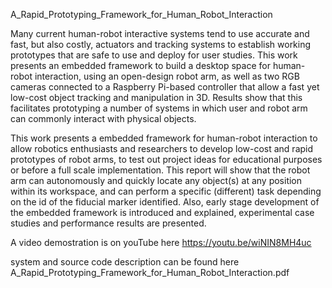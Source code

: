 A_Rapid_Prototyping_Framework_for_Human_Robot_Interaction 


Many current human-robot interactive systems tend to use accurate and fast, but also costly, actuators
and tracking systems to establish working prototypes that are safe to use and deploy for user studies.
This work presents an embedded framework to build a desktop space for human-robot interaction, using 
an open-design robot arm, as well as two RGB cameras connected to a Raspberry Pi-based controller that 
allow a fast yet low-cost object tracking and manipulation in 3D. Results show that this facilitates
prototyping a number of systems in which user and robot arm can commonly interact with physical objects.

This work presents a embedded framework for human-robot interaction to allow robotics enthusiasts and researchers
to develop low-cost and rapid prototypes of robot arms, to test out project ideas for educational purposes or before
a full scale implementation. This report will show that the robot arm can autonomously and quickly locate any object(s)
at any position within its workspace, and can perform a specific (different) task depending on the id of the fiducial marker 
identified. Also, early stage development of the embedded framework is introduced and explained, experimental case studies and
performance results are presented. 

A video demostration is on youTube here https://youtu.be/wiNIN8MH4uc

system and source code description can be found here  A_Rapid_Prototyping_Framework_for_Human_Robot_Interaction.pdf




